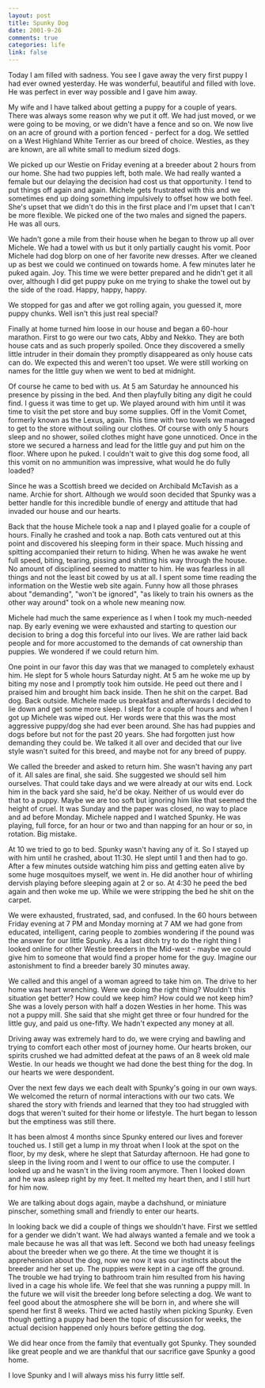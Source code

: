 ```yaml
--- 
layout: post
title: Spunky Dog
date: 2001-9-26
comments: true
categories: life
link: false
---
```

Today I am filled with sadness. You see I gave away the very first puppy I had ever owned yesterday. He was wonderful, beautiful and filled with love. He was perfect in ever way possible and I gave him away.

My wife and I have talked about getting a puppy for a couple of years. There was always some reason why we put          it off. We had just moved, or we were going to be moving, or we didn't have a fence and so on. We now live on an          acre of ground with a portion fenced - perfect for a dog. We settled on a West Highland White Terrier as our breed of          choice. Westies, as they are known, are all white small to medium sized dogs.

We picked up our Westie on Friday evening at a breeder about 2 hours from our home. She had two puppies left, both          male. We had really wanted a female but our delaying the decision had cost us that opportunity. I tend to put things off          again and again. Michele gets frustrated with this and we sometimes end up doing something impulsively to offset how we          both feel. She's upset that we didn't do this in the first place and I'm upset that I can't be more flexible. We picked one          of the two males and signed the papers. He was all ours.

We hadn't gone a mile from their house when he began to throw up all over Michele. We had a towel with us but it          only partially caught his vomit. Poor Michele had dog blorp on one of her favorite new dresses. After we cleaned up          as best we could we continued on towards home. A few minutes later he puked again. Joy. This time we were better prepared          and he didn't get it all over, although I did get puppy puke on me trying to shake the towel out by the side of          the road. Happy, happy, happy.

We stopped for gas and after we got rolling again, you guessed it, more puppy chunks. Well isn't this just real special?

Finally at home turned him loose in our house and began a 60-hour marathon. First to go were our two cats, Abby          and Nekko. They are both house cats and as such properly spoiled. Once they discovered a smelly little intruder in their          domain they promptly disappeared as only house cats can do. We expected this and weren't too upset. We were still          working on names for the little guy when we went to bed at midnight.

Of course he came to bed with us. At 5 am Saturday he announced his presence by pissing in the bed. And then          playfully biting any digit he could find. I guess it was time to get up. We played around with him until it was time          to visit the pet store and buy some supplies. Off in the Vomit Comet, formerly known as the Lexus, again. This          time with two towels we managed to get to the store without soiling our clothes. Of course with only 5 hours          sleep and no shower, soiled clothes might have gone unnoticed. Once in the store we secured a harness and lead for          the little guy and put him on the floor. Where upon he puked. I couldn't wait to give this dog some food, all this          vomit on no ammunition was impressive, what would he do fully loaded?

Since he was a Scottish breed we decided on Archibald McTavish as a name. Archie for short. Although we would          soon decided that Spunky was a better handle for this incredible bundle of energy and attitude that had invaded our house          and our hearts.

Back that the house Michele took a nap and I played goalie for a couple of hours. Finally he crashed and took a nap.          Both cats ventured out at this point and discovered his sleeping form in their space. Much hissing and spitting          accompanied their return to hiding. When he was awake he went full speed, biting, tearing, pissing and shitting his          way through the house. No amount of disciplined seemed to matter to him. He was fearless in all things and not the          least bit cowed by us at all. I spent some time reading the information on the Westie web site again. Funny how all          those phrases about "demanding", "won't be ignored", "as likely to train his owners as the other way around" took on a          whole new meaning now.

Michele had much the same experience as I when I took my much-needed nap. By early evening we were exhausted and          starting to question our decision to bring a dog this forceful into our lives. We are rather laid back people and          for more accustomed to the demands of cat ownership than puppies. We wondered if we could return him.

One point in our favor this day was that we managed to completely exhaust him. He slept for 5 whole hours Saturday          night. At 5 am he woke me up by biting my nose and I promptly took him outside. He peed out there and I praised him          and brought him back inside. Then he shit on the carpet. Bad dog. Back outside. Michele made us breakfast and          afterwards I decided to lie down and get some more sleep. I slept for a couple of hours and when I got up Michele          was wiped out. Her words were that this was the most aggressive puppy/dog she had ever been around. She has had          puppies and dogs before but not for the past 20 years. She had forgotten just how demanding they could be. We talked          it all over and decided that our live style wasn't suited for this breed, and maybe not for any breed of puppy.

We called the breeder and asked to return him. She wasn't having any part of it. All sales are final, she said. She          suggested we should sell him ourselves. That could take days and we were already at our wits end. Lock him in the          back yard she said, he'd be okay. Neither of us would ever do that to a puppy. Maybe we are too soft but ignoring him          like that seemed the height of cruel.  It was Sunday and the paper was closed, no way to place and ad before Monday.          Michele napped and I watched Spunky. He was playing, full force, for an hour or two and than napping for an hour or so,          in rotation. Big mistake.

At 10 we tried to go to bed. Spunky wasn't having any of it. So I stayed up with him until he crashed, about 11:30.          He slept until 1 and then had to go. After a few minutes outside watching him piss and getting eaten alive by some          huge mosquitoes myself, we went in. He did another hour of whirling dervish playing before sleeping again at 2 or so.          At 4:30 he peed the bed again and then woke me up. While we were stripping the bed he shit on the carpet.

We were exhausted, frustrated, sad, and confused. In the 60 hours between Friday evening at 7 PM and Monday          morning at 7 AM we had gone from educated, intelligent, caring people to zombies wondering if the pound was the answer          for our little Spunky. As a last ditch try to do the right thing I looked online for other Westie breeders in the          Mid-west - maybe we could give him to someone that would find a proper home for the guy. Imagine our astonishment to          find a breeder barely 30 minutes away.

We called and this angel of a woman agreed to take him on.  The drive to her home was heart wrenching. Were we doing          the right thing? Wouldn't this situation get better? How could we keep him? How could we not keep him? She was a lovely          person with half a dozen Westies in her home. This was not a puppy mill. She said that she might get three or four          hundred for the little guy, and paid us one-fifty. We hadn't expected any money at all.

Driving away was extremely hard to do, we were crying and bawling and trying to comfort each other most of journey          home. Our hearts broken, our spirits crushed we had admitted defeat at the paws of an 8 week old male Westie. In our          heads we thought we had done the best thing for the dog. In our hearts we were despondent.

Over the next few days we each dealt with Spunky's going in our own ways. We welcomed the return of normal          interactions with our two cats. We shared the story with friends and learned that they too had struggled with dogs that          weren't suited for their home or lifestyle. The hurt began to lesson but the emptiness was still there.

It has been almost 4 months since Spunky entered our lives and forever touched us. I still get a lump in my throat          when I look at the spot on the floor, by my desk, where he slept that Saturday afternoon. He had gone to sleep in the          living room and I went to our office to use the computer. I looked up and he wasn't in the living room anymore. Then I          looked down and he was asleep right by my feet. It melted my heart then, and I still hurt for him now.

We are talking about dogs again, maybe a dachshund, or miniature pinscher, something small and friendly          to enter our hearts.

In looking back we did a couple of things we shouldn't have. First we settled for a gender we didn't want.          We had always wanted a female and we took a male because he was all that was left. Second we both had uneasy feelings about          the breeder when we go there. At the time we thought it is apprehension about the dog, now we now it was our instincts about          the breeder and her set up. The puppies were kept in a cage off the ground. The trouble we had trying to bathroom          train him resulted from his having lived in a cage his whole life. We feel that she was running a puppy mill. In the          future we will visit the breeder long before selecting a dog. We want to feel good about the atmosphere she will be born in,          and where she will spend her first 8 weeks. Third we acted hastily when picking Spunky. Even though getting a puppy had          been the topic of discussion for weeks, the actual decision happened only hours before getting the dog.

We did hear once from the family that eventually got Spunky. They sounded like great people and we are thankful that          our sacrifice gave Spunky a good home.

I love Spunky and I will always miss his furry little self.

